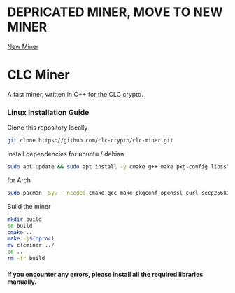 # DEPRICATED MINER, MOVE TO NEW MINER
[New Miner](https://github.com/clc-crypto/clc-miner2)

# CLC Miner
A fast miner, written in C++ for the CLC crypto.

### Linux Installation Guide

Clone this repository locally
```bash
git clone https://github.com/clc-crypto/clc-miner.git
```

Install dependencies
for ubuntu / debian
```bash
sudo apt update && sudo apt install -y cmake g++ make pkg-config libssl-dev libcurl4-openssl-dev libsecp256k1-dev nlohmann-json3-dev libconfig-dev
```
for Arch
```bash
sudo pacman -Syu --needed cmake gcc make pkgconf openssl curl secp256k1 nlohmann-json libconfig
```

Build the miner
```bash
mkdir build
cd build
cmake ..
make -j$(nproc)
mv clcminer ../
cd ..
rm -fr build
```
#### If you encounter any errors, please install all the required libraries manually.
